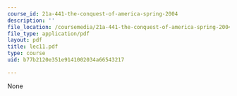 ```yaml
---
course_id: 21a-441-the-conquest-of-america-spring-2004
description: ''
file_location: /coursemedia/21a-441-the-conquest-of-america-spring-2004/b77b2120e351e9141002034a66543217_lec11.pdf
file_type: application/pdf
layout: pdf
title: lec11.pdf
type: course
uid: b77b2120e351e9141002034a66543217

---
```

None